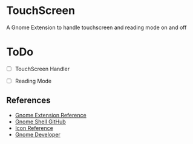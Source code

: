 # TouchScreen

A Gnome Extension to handle touchscreen and reading mode on and off

# ToDo

- [ ] TouchScreen Handler
- [ ] Reading Mode 


## References

- [Gnome Extension Reference](https://github.com/julio641742/gnome-shell-extension-reference)
- [Gnome Shell GitHub](https://github.com/GNOME/gnome-shell/blob/master)
- [Icon Reference](https://www.flaticon.com/free-icon/clicking_1738766?term=touch&page=1&position=2&page=1&position=2&related_id=1738766&origin=search)
- [Gnome Developer](https://developer.gnome.org/)
